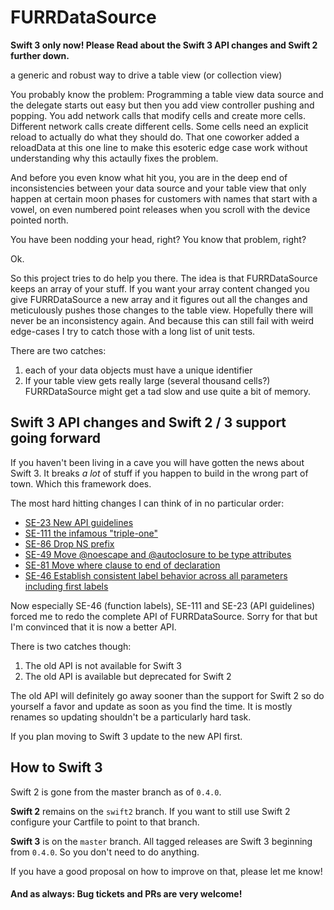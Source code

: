 # FURRDataSource
__Swift 3 only now! Please Read about the Swift 3 API changes and Swift 2  further down.__

a generic and robust way to drive a table view (or collection view)

You probably know the problem: Programming a table view data source and the delegate starts out easy but then you add view controller pushing and popping. You add network calls that modify cells and create more cells. Different network calls create different cells. Some cells need an explicit reload to actually do what they should do. That one coworker added a reloadData at this one line to make this esoteric edge case work without understanding why this actaully fixes the problem. 

And before you even know what hit you, you are in the deep end of inconsistencies between your data source and your table view that only happen at certain moon phases for customers with names that start with a vowel, on even numbered point releases when you scroll with the device pointed north.

You have been nodding your head, right? You know that problem, right?

Ok.

So this project tries to do help you there. The idea is that FURRDataSource keeps an array of your stuff. If you want your array content changed you give FURRDataSource a new array and it figures out all the changes and meticulously pushes those changes to the table view. Hopefully there will never be an inconsistency again. And because this can still fail with weird edge-cases I try to catch those with a long list of unit tests.

There are two catches:
1. each of your data objects must have a unique identifier
2. If your table view gets really large (several thousand cells?) FURRDataSource might get a tad slow and use quite a bit of memory.

## Swift 3 API changes and Swift 2 / 3 support going forward
If you haven't been living in a cave you will have gotten the news about Swift 3. It breaks _a lot_ of stuff if you happen to build in the wrong part of town. Which this framework does. 

The most hard hitting changes I can think of in no particular order:

* [SE-23 New API guidelines](https://github.com/apple/swift-evolution/blob/master/proposals/0023-api-guidelines.md) 
* [SE-111 the infamous "triple-one"](https://github.com/apple/swift-evolution/blob/master/proposals/0111-remove-arg-label-type-significance.md)
* [SE-86 Drop NS prefix](https://github.com/apple/swift-evolution/blob/master/proposals/0086-drop-foundation-ns.md)
* [SE-49 Move @noescape and @autoclosure to be type attributes](https://github.com/apple/swift-evolution/blob/master/proposals/0049-noescape-autoclosure-type-attrs.md)
* [SE-81 Move where clause to end of declaration](https://github.com/apple/swift-evolution/blob/master/proposals/0081-move-where-expression.md)
* [SE-46 Establish consistent label behavior across all parameters including first labels](https://github.com/apple/swift-evolution/blob/master/proposals/0046-first-label.md)

Now especially SE-46 (function labels), SE-111 and SE-23 (API guidelines) forced me to redo the complete API of FURRDataSource. Sorry for that but I'm convinced that it is now a better API.

There is two catches though: 

1. The old API is not available for Swift 3
2. The old API is available but deprecated for Swift 2

The old API will definitely go away sooner than the support for Swift 2 so do yourself a favor and update as soon as you find the time. It is mostly renames so updating shouldn't be a particularly hard task.

If you plan moving to Swift 3 update to the new API first. 

## How to Swift 3
Swift 2 is gone from the master branch as of `0.4.0`. 

__Swift 2__ remains on the `swift2` branch. If you want to still use Swift 2 configure your Cartfile to point to that branch.

__Swift 3__ is on the `master` branch. All tagged releases are Swift 3 beginning from `0.4.0`.  So you don't need to do anything.

If you have a good proposal on how to improve on that, please let me know! 

#### And as always: Bug tickets and PRs are very welcome!